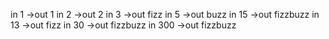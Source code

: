 in 1 ->out 1
in 2 ->out 2
in 3 ->out fizz
in 5 ->out buzz
in 15 ->out fizzbuzz
in 13 ->out fizz
in 30 ->out fizzbuzz
in 300 ->out fizzbuzz

